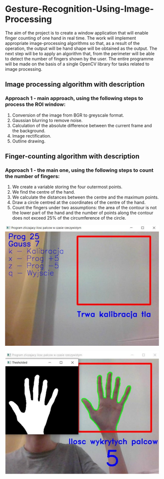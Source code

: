 # Gesture-Recognition-Using-Image-Processing

The aim of the project is to create a window application that will enable finger counting 
of one hand in real time. The work will implement appropriate 
image-processing algorithms so that, as a result of the operation, the output will be 
hand shape will be obtained as the output. The next step will be to apply an algorithm that, from the perimeter
will be able to detect the number of fingers shown by the user. The entire programme will be 
made on the basis of a single OpenCV library for tasks related to 
image processing.

## Image processing algorithm with description

### Approach 1 - main approach, using the following steps to process the ROI window:
1. Conversion of the image from BGR to greyscale format.
2. Gaussian blurring to remove noise.
3. Calculation of the absolute difference between the current frame and the background.
4. Image rectification.
5. Outline drawing.

## Finger-counting algorithm with description

### Approach 1 - the main one, using the following steps to count the number of fingers:
1. We create a variable storing the four outermost points.
2. We find the centre of the hand.
3. We calculate the distances between the centre and the maximum points.
4. Draw a circle centred at the coordinates of the centre of the hand.
5. Count the fingers under two assumptions: the area of the contour is not the lower part of the hand
and the number of points along the contour does not exceed 25% of the circumference of the circle.

![](images/main_window.jpg)

![](images/5_fingers.jpg)







